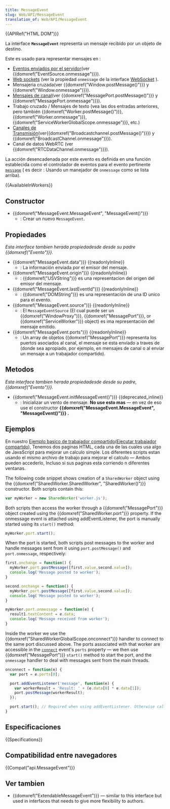 ```yaml
---
title: MessageEvent
slug: Web/API/MessageEvent
translation_of: Web/API/MessageEvent
---
```


{{APIRef("HTML DOM")}}

La interface **`MessageEvent`** representa un mensaje recibido por un objeto de destino.

Este es usado para representar mensajes en :

- [Eventos enviados por el servidor](/es/docs/Web/API/Server-sent_events)(ver {{domxref("EventSource.onmessage")}}).
- [Web sockets](/es/docs/Web/API/WebSockets_API) (ver la propiedad `onmessage` de la interface [WebSocket](/es/docs/Web/API/WebSocket) ).
- Mensajeria cruzada(ver {{domxref("Window.postMessage()")}} y {{domxref("Window.onmessage")}}).
- [Mensajes de canal](/es/docs/Web/API/Channel_Messaging_API)(ver {{domxref("MessagePort.postMessage()")}} y {{domxref("MessagePort.onmessage")}}).
- Trabajo cruzado / Mensajes de texto (vea las dos entradas anteriores, pero también {{domxref("Worker.postMessage()")}}, {{domxref("Worker.onmessage")}}, {{domxref("ServiceWorkerGlobalScope.onmessage")}}, etc.)
- [Canales de Transmisión](/es/docs/Web/API/Broadcast_Channel_API)(ver{{domxref("Broadcastchannel.postMessage()")}}) y {{domxref("BroadcastChannel.onmessage")}}).
- Canal de datos WebRTC (ver {{domxref("RTCDataChannel.onmessage")}}).

La acción desencadenada por este evento es definida en una función establecida como el controlador de eventos para el evento pertinente [`message`](/es/docs/Web/Reference/Events/message) ( es decir : Usando un manejador de `onmessage` como se lista arriba).

{{AvailableInWorkers}}

## Constructor

- {{domxref("MessageEvent.MessageEvent", "MessageEvent()")}}
  - : Crear un nuevo `MessageEvent`.

## Propiedades

_Esta interface tambien herada propiedadesde desde su padre {{domxref("Evento")}}._

- {{domxref("MessageEvent.data")}} {{readonlyInline}}
  - : La información enviada por el emisor del mensaje.
- {{domxref("MessageEvent.origin")}} {{readonlyInline}}
  - : {{domxref("USVString")}} es una representacion del origen del emisor del mensaje.
- {{domxref("MessageEvent.lastEventId")}} {{readonlyInline}}
  - : {{domxref("DOMString")}} es una representación de una ID unico para el evento.
- {{domxref("MessageEvent.source")}} {{readonlyInline}}
  - : El `MessageEventSource` (El cual puede ser un {{domxref("WindowProxy")}}, {{domxref("MessagePort")}}, or {{domxref("ServiceWorker")}} object) es ima representación del mensaje emitido.
- {{domxref("MessageEvent.ports")}} {{readonlyInline}}
  - : Un array de objetos {{domxref("MessagePort")}} representa los puertos asociados al canal, el mensaje se esta enviado a traves de (donde sea apropiado, por ejemplo, en mensajes de canal o al enviar un mensaje a un trabajador compartido).

## Metodos

_Esta interface tambien herada propiedadesde desde su padre, {{domxref("Evento")}}._

- {{domxref("MessageEvent.initMessageEvent()")}} {{deprecated_inline}}
  - : Inicializar un vento de mensaje. **No use esto mas** — en vez de eso use el constructor **{{domxref("MessageEvent.MessageEvent", "MessageEvent()")}} .**

## Ejemplos

En nuestro [Ejemplo basico de trabajador compartido](https://github.com/mdn/simple-shared-worker)([Ejecutar trabajador compartdo](http://mdn.github.io/simple-shared-worker/)), Tenemos dos paginas HTML, cada una de las cuales usa algo de JavaScript para mejorar un calculo simple. Los diferentes scripts estan usando el mismo archivo de trabajo para mejorar el calculo — Ambos pueden accederlo, Incluso si sus paginas esta corriendo n diferentes ventanas.

The following code snippet shows creation of a `SharedWorker` object using the {{domxref("SharedWorker.SharedWorker", "SharedWorker()")}} constructor. Both scripts contain this:

```js
var myWorker = new SharedWorker('worker.js');
```

Both scripts then access the worker through a {{domxref("MessagePort")}} object created using the {{domxref("SharedWorker.port")}} property. If the onmessage event is attached using addEventListener, the port is manually started using its `start()` method:

```js
myWorker.port.start();
```

When the port is started, both scripts post messages to the worker and handle messages sent from it using `port.postMessage()` and `port.onmessage`, respectively:

```js
first.onchange = function() {
  myWorker.port.postMessage([first.value,second.value]);
  console.log('Message posted to worker');
}

second.onchange = function() {
  myWorker.port.postMessage([first.value,second.value]);
  console.log('Message posted to worker');
}

myWorker.port.onmessage = function(e) {
  result1.textContent = e.data;
  console.log('Message received from worker');
}
```

Inside the worker we use the {{domxref("SharedWorkerGlobalScope.onconnect")}} handler to connect to the same port discussed above. The ports associated with that worker are accessible in the [`connect`](/es/docs/Web/Reference/Events/connect) event's `ports` property — we then use {{domxref("MessagePort")}} `start()` method to start the port, and the `onmessage` handler to deal with messages sent from the main threads.

```js
onconnect = function(e) {
  var port = e.ports[0];

  port.addEventListener('message', function(e) {
    var workerResult = 'Result: ' + (e.data[0] * e.data[1]);
    port.postMessage(workerResult);
  });

  port.start(); // Required when using addEventListener. Otherwise called implicitly by onmessage setter.
}
```

## Especificaciones

{{Specifications}}

## Compatibilidad entre navegadores

{{Compat("api.MessageEvent")}}

## Ver tambien

- {{domxref("ExtendableMessageEvent")}} — similar to this interface but used in interfaces that needs to give more flexibility to authors.
